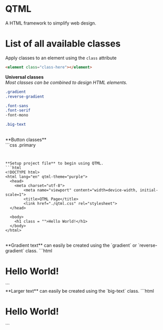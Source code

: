 # QTML
A HTML framework to simplify web design.<br/>

# List of all available classes
Apply classes to an element using the `class` attribute<br /> 
```html 
<element class="class-here"></element>
```
**Universal classes**<br />
*Most classes can be combined to design HTML elements.*<br />
```css
.gradient
.reverse-gradient

.font-sans
.font-serif
-font-mono

.big-text
```
<br />
**Button classes**<br />
```css
.primary

```


**Setup project file** to begin using QTML.
```html
<!DOCTYPE html>
<html lang="en" qtml-theme="purple">
  <head>
    <meta charset="utf-8">
        <meta name="viewport" content="width=device-width, initial-scale=1">
        <title>QTML Page</title>
        <link href="./qtml.css" rel="stylesheet">
  </head>
  
  <body>
    <h1 class = "">Hello World!</h1>
  </body>
</html>
```
<br />
**Gradient text** can easily be created using the `gradient` or `reverse-gradient` class.
```html
<h1 class = "gradient">Hello World!</h1>
```
<br />
**Larger text** can easily be created using the `big-text` class.
```html
<h1 class = "big-text">Hello World!</h1>
```
